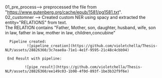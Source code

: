 01_pre_process--> preprocessed the file from "https://www.gutenberg.org/cache/epub/1581/pg1581.txt".                                                                                
02_customner --> Created custom NER using spacy and extracted the entity="RELATIONS" from text.                                                                         
                  The RELATION contains "Father, Mother, son, daughter, husband, wife, son in law, father in law, mother in law, children,concubine"
      
      
      Pipeline created:
              ![pipeline_creation](https://github.com/violetchella/Thesis-NLP/assets/28826360/3c7eae8a-71e1-4e1f-9595-21c48c4cbb94)

     End Result with pipeline:
          
             ![pipe_result](https://github.com/violetchella/Thesis-NLP/assets/28826360/ee149c03-1b98-4f0d-893f-1be3b32f9f6e)
